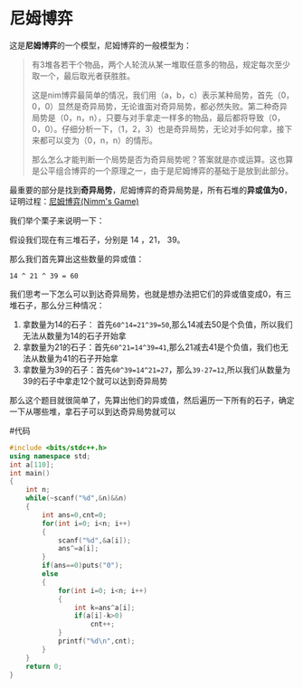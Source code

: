 # 尼姆博弈

这是**尼姆博弈**的一个模型，尼姆博弈的一般模型为：

>  有3堆各若干个物品，两个人轮流从某一堆取任意多的物品，规定每次至少取一个，最后取光者获胜胜。
>
>  这是nim博弈最简单的情况，我们用（a，b，c）表示某种局势，首先（0，0，0）显然是奇异局势，无论谁面对奇异局势，都必然失败。第二种奇异局势是（0，n，n），只要与对手拿走一样多的物品，最后都将导致（0，0，0）。仔细分析一下，（1，2，3）也是奇异局势，无论对手如何拿，接下来都可以变为（0，n，n）的情形。
>
>  那么怎么才能判断一个局势是否为奇异局势呢？答案就是亦或运算。这也算是公平组合博弈的一个原理之一，由于是尼姆博弈的基础于是放到此部分。

最重要的部分是找到**奇异局势**，尼姆博弈的奇异局势是，所有石堆的**异或值为0**，证明过程：[尼姆博弈(Nimm's Game)](https://www.cnblogs.com/jiangjun/archive/2012/11/01/2749937.html)

我们举个栗子来说明一下：

假设我们现在有三堆石子，分别是 14 ，21， 39。

那么我们首先算出这些数量的异或值：

	14 ^ 21 ^ 39 = 60
我们思考一下怎么可以到达奇异局势，也就是想办法把它们的异或值变成0，有三堆石子，那么分三种情况：

1. 拿数量为14的石子： 首先`60^14=21^39=50`,那么14减去50是个负值，所以我们无法从数量为14的石子开始拿
2. 拿数量为21的石子：首先`60^21=14^39=41`,那么21减去41是个负值，我们也无法从数量为41的石子开始拿
3. 拿数量为39的石子：首先`60^39=14^21=27`，那么`39-27=12`,所以我们从数量为39的石子中拿走12个就可以达到奇异局势

那么这个题目就很简单了，先算出他们的异或值，然后遍历一下所有的石子，确定一下从哪些堆，拿石子可以到达奇异局势就可以

#代码

```cpp
#include <bits/stdc++.h>
using namespace std;
int a[110];
int main()
{
    int n;
    while(~scanf("%d",&n)&&n)
    {
        int ans=0,cnt=0;
        for(int i=0; i<n; i++)
        {
            scanf("%d",&a[i]);
            ans^=a[i];
        }
        if(ans==0)puts("0");
        else
        {
            for(int i=0; i<n; i++)
            {
                int k=ans^a[i];
                if(a[i]-k>0)
                    cnt++;
            }
            printf("%d\n",cnt);
        }
    }
    return 0;
}
```